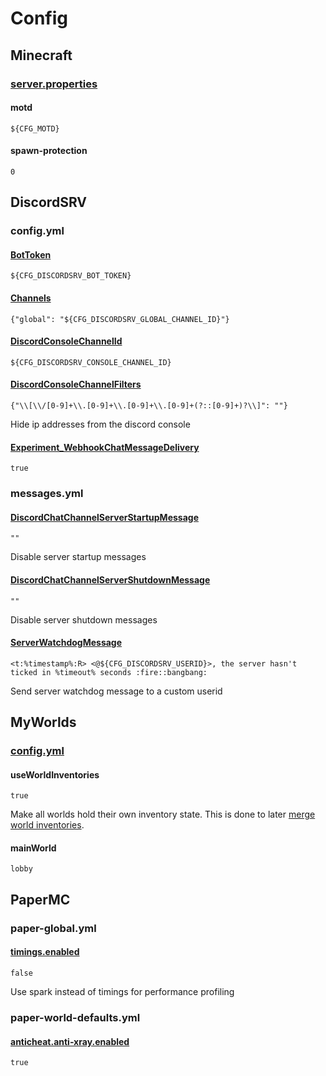 # Config

## Minecraft

### [server.properties](https://minecraft.fandom.com/wiki/Server.properties#Java_Edition_3)

#### motd

`${CFG_MOTD}`

#### spawn-protection

`0`

## DiscordSRV

### config.yml

#### [BotToken](https://docs.discordsrv.com/config/#BotToken)

`${CFG_DISCORDSRV_BOT_TOKEN}`

#### [Channels](https://docs.discordsrv.com/config/#Channels)

`{"global": "${CFG_DISCORDSRV_GLOBAL_CHANNEL_ID}"}`

#### [DiscordConsoleChannelId](https://docs.discordsrv.com/config/#DiscordConsoleChannelId)

`${CFG_DISCORDSRV_CONSOLE_CHANNEL_ID}`

#### [DiscordConsoleChannelFilters](https://docs.discordsrv.com/config/#DiscordConsoleChannelFilters)

`{"\\[\\/[0-9]+\\.[0-9]+\\.[0-9]+\\.[0-9]+(?::[0-9]+)?\\]": ""}`

Hide ip addresses from the discord console

#### [Experiment_WebhookChatMessageDelivery](https://docs.discordsrv.com/config/#Experiment_WebhookChatMessageDelivery)

`true`

### messages.yml

#### [DiscordChatChannelServerStartupMessage](https://docs.discordsrv.com/messages/#DiscordChatChannelServerStartupMessage)

`""`

Disable server startup messages

#### [DiscordChatChannelServerShutdownMessage](https://docs.discordsrv.com/messages/#DiscordChatChannelServerShutdownMessage)

`""`

Disable server shutdown messages

#### [ServerWatchdogMessage](https://docs.discordsrv.com/messages/#ServerWatchdogMessage)

`<t:%timestamp%:R> <@${CFG_DISCORDSRV_USERID}>, the server hasn't ticked in %timeout% seconds :fire::bangbang:`

Send server watchdog message to a custom userid

## MyWorlds

### [config.yml](https://wiki.traincarts.net/p/MyWorlds/Configuration)

#### useWorldInventories

`true`

Make all worlds hold their own inventory state. This is done to later [merge world inventories](https://wiki.traincarts.net/p/MyWorlds/SeperateInventories#Configuration).

#### mainWorld

`lobby`

## PaperMC

### paper-global.yml

#### [timings.enabled](https://docs.papermc.io/paper/reference/global-configuration#timings)

`false`

Use spark instead of timings for performance profiling

### paper-world-defaults.yml

#### [anticheat.anti-xray.enabled](https://docs.papermc.io/paper/reference/world-configuration#enabled)

`true`